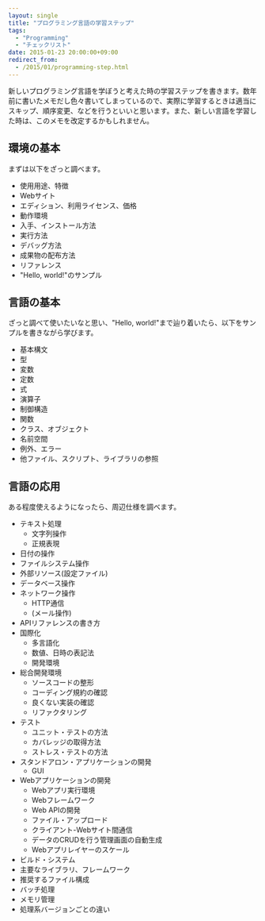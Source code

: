 ```yaml
---
layout: single
title: "プログラミング言語の学習ステップ"
tags:
  - "Programming"
  - "チェックリスト"
date: 2015-01-23 20:00:00+09:00
redirect_from:
  - /2015/01/programming-step.html
---
```


新しいプログラミング言語を学ぼうと考えた時の学習ステップを書きます。数年前に書いたメモだし色々書いてしまっているので、実際に学習するときは適当にスキップ、順序変更、などを行うといいと思います。また、新しい言語を学習した時は、このメモを改定するかもしれません。

## 環境の基本

まずは以下をざっと調べます。

* 使用用途、特徴
* Webサイト
* エディション、利用ライセンス、価格
* 動作環境
* 入手、インストール方法
* 実行方法
* デバッグ方法
* 成果物の配布方法
* リファレンス
* "Hello, world!"のサンプル

## 言語の基本

ざっと調べて使いたいなと思い、"Hello, world!"まで辿り着いたら、以下をサンプルを書きながら学びます。

* 基本構文
* 型
* 変数
* 定数
* 式
* 演算子
* 制御構造
* 関数
* クラス、オブジェクト
* 名前空間
* 例外、エラー
* 他ファイル、スクリプト、ライブラリの参照

## 言語の応用

ある程度使えるようになったら、周辺仕様を調べます。

* テキスト処理
    * 文字列操作
    * 正規表現
* 日付の操作
* ファイルシステム操作
* 外部リソース(設定ファイル)
* データベース操作
* ネットワーク操作
    * HTTP通信
    * (メール操作)
* APIリファレンスの書き方
* 国際化
    * 多言語化
    * 数値、日時の表記法
    * 開発環境
* 総合開発環境
    * ソースコードの整形
    * コーディング規約の確認
    * 良くない実装の確認
    * リファクタリング
* テスト
    * ユニット・テストの方法
    * カバレッジの取得方法
    * ストレス・テストの方法
* スタンドアロン・アプリケーションの開発
    * GUI
* Webアプリケーションの開発
    * Webアプリ実行環境
    * Webフレームワーク
    * Web APIの開発
    * ファイル・アップロード
    * クライアント-Webサイト間通信
    * データのCRUDを行う管理画面の自動生成
    * Webアプリレイヤーのスケール
* ビルド・システム
* 主要なライブラリ、フレームワーク
* 推奨するファイル構成
* バッチ処理
* メモリ管理
* 処理系バージョンごとの違い
